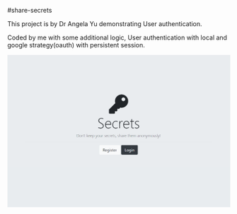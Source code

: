 #share-secrets

This project is by Dr Angela Yu demonstrating User authentication. 

Coded by me with some additional logic, User authentication with local and google strategy(oauth) with persistent session.

![Register and Login](public/css/images/secrets-homepage.PNG)

